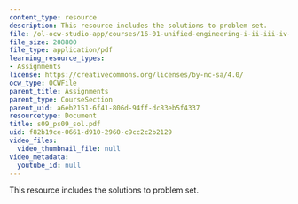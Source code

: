 ```yaml
---
content_type: resource
description: This resource includes the solutions to problem set.
file: /ol-ocw-studio-app/courses/16-01-unified-engineering-i-ii-iii-iv-fall-2005-spring-2006/f82b19ce0661d9102960c9cc2c2b2129_s09_ps09_sol.pdf
file_size: 208800
file_type: application/pdf
learning_resource_types:
- Assignments
license: https://creativecommons.org/licenses/by-nc-sa/4.0/
ocw_type: OCWFile
parent_title: Assignments
parent_type: CourseSection
parent_uid: a6eb2151-6f41-806d-94ff-dc83eb5f4337
resourcetype: Document
title: s09_ps09_sol.pdf
uid: f82b19ce-0661-d910-2960-c9cc2c2b2129
video_files:
  video_thumbnail_file: null
video_metadata:
  youtube_id: null
---
```

This resource includes the solutions to problem set.